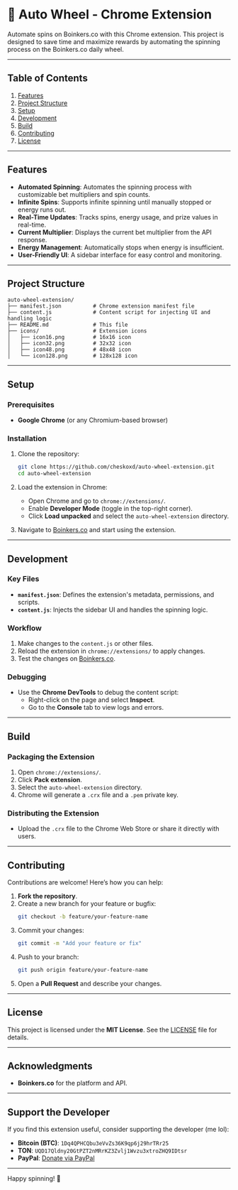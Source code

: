 
# 🎡 Auto Wheel - Chrome Extension

Automate spins on Boinkers.co with this Chrome extension. This project is designed to save time and maximize rewards by automating the spinning process on the Boinkers.co daily wheel.

---

## Table of Contents
1. [Features](#features)
2. [Project Structure](#project-structure)
3. [Setup](#setup)
4. [Development](#development)
5. [Build](#build)
6. [Contributing](#contributing)
7. [License](#license)

---

## Features

- **Automated Spinning**: Automates the spinning process with customizable bet multipliers and spin counts.
- **Infinite Spins**: Supports infinite spinning until manually stopped or energy runs out.
- **Real-Time Updates**: Tracks spins, energy usage, and prize values in real-time.
- **Current Multiplier**: Displays the current bet multiplier from the API response.
- **Energy Management**: Automatically stops when energy is insufficient.
- **User-Friendly UI**: A sidebar interface for easy control and monitoring.

---

## Project Structure

```
auto-wheel-extension/
├── manifest.json          # Chrome extension manifest file
├── content.js             # Content script for injecting UI and handling logic
├── README.md              # This file
├── icons/                 # Extension icons
│   ├── icon16.png         # 16x16 icon
│   ├── icon32.png         # 32x32 icon
│   ├── icon48.png         # 48x48 icon
│   └── icon128.png        # 128x128 icon
```

---

## Setup

### Prerequisites
- **Google Chrome** (or any Chromium-based browser)

### Installation
1. Clone the repository:
   ```bash
   git clone https://github.com/cheskoxd/auto-wheel-extension.git
   cd auto-wheel-extension
   ```

2. Load the extension in Chrome:
   - Open Chrome and go to `chrome://extensions/`.
   - Enable **Developer Mode** (toggle in the top-right corner).
   - Click **Load unpacked** and select the `auto-wheel-extension` directory.

3. Navigate to [Boinkers.co](https://boink.boinkers.co/daily-wheel) and start using the extension.

---

## Development

### Key Files
- **`manifest.json`**: Defines the extension's metadata, permissions, and scripts.
- **`content.js`**: Injects the sidebar UI and handles the spinning logic.

### Workflow
1. Make changes to the `content.js` or other files.
2. Reload the extension in `chrome://extensions/` to apply changes.
3. Test the changes on [Boinkers.co](https://boink.boinkers.co/daily-wheel).

### Debugging
- Use the **Chrome DevTools** to debug the content script:
  - Right-click on the page and select **Inspect**.
  - Go to the **Console** tab to view logs and errors.

---

## Build

### Packaging the Extension
1. Open `chrome://extensions/`.
2. Click **Pack extension**.
3. Select the `auto-wheel-extension` directory.
4. Chrome will generate a `.crx` file and a `.pem` private key.

### Distributing the Extension
- Upload the `.crx` file to the Chrome Web Store or share it directly with users.

---

## Contributing

Contributions are welcome! Here’s how you can help:

1. **Fork the repository**.
2. Create a new branch for your feature or bugfix:
   ```bash
   git checkout -b feature/your-feature-name
   ```
3. Commit your changes:
   ```bash
   git commit -m "Add your feature or fix"
   ```
4. Push to your branch:
   ```bash
   git push origin feature/your-feature-name
   ```
5. Open a **Pull Request** and describe your changes.

---

## License

This project is licensed under the **MIT License**. See the [LICENSE](LICENSE) file for details.

---

## Acknowledgments

- **Boinkers.co** for the platform and API.

---

## Support the Developer

If you find this extension useful, consider supporting the developer (me lol):

- **Bitcoin (BTC)**: `1Dq4QPHCQbu3eVvZs36K9qp6j29hrTRr25`
- **TON**: `UQD17Qldny20GtPZT2nMRrKZ3Zvlj1Wvzu3xtroZHQ9IDtsr`
- **PayPal**: [Donate via PayPal](https://paypal.me/cheskoxd)

---

Happy spinning! 🎉
